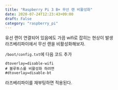 ```yaml
---
title: "Raspberry Pi 3 B+ 무선 랜 비활성화"
date: 2020-07-24T12:23:43+09:00
draft: False
category: "raspberry_pi"
---
```


유선 랜이 연결되어 있음에도 가끔 wifi로 잡히는 현상이 발생  
라즈베리파이에서 무선 랜을 비활성화해보자.

`/boot/config.txt`에 다음 코드 추가

```
dtoverlay=disable-wifi
# 블루투스를 비활성화 하려면
#dtoverlay=disable-bt
```

라즈베리파이를 재부팅하면 적용된다.
